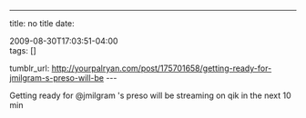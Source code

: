 ---
title: no title
date:

 2009-08-30T17:03:51-04:00  
tags:  []

tumblr_url:
http://yourpalryan.com/post/175701658/getting-ready-for-jmilgram-s-preso-will-be
\-\--

Getting ready for \@jmilgram 's preso will be streaming on qik in the
next 10 min
